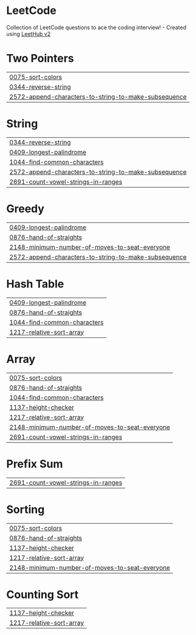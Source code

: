 # LeetCode
Collection of LeetCode questions to ace the coding interview! - Created using [LeetHub v2](https://github.com/arunbhardwaj/LeetHub-2.0)


# Two Pointers
|  |
| ------- |
| [0075-sort-colors](https://github.com/sagarkakkar03/LeetCode/tree/master/0075-sort-colors) |
| [0344-reverse-string](https://github.com/sagarkakkar03/LeetCode/tree/master/0344-reverse-string) |
| [2572-append-characters-to-string-to-make-subsequence](https://github.com/sagarkakkar03/LeetCode/tree/master/2572-append-characters-to-string-to-make-subsequence) |
# String
|  |
| ------- |
| [0344-reverse-string](https://github.com/sagarkakkar03/LeetCode/tree/master/0344-reverse-string) |
| [0409-longest-palindrome](https://github.com/sagarkakkar03/LeetCode/tree/master/0409-longest-palindrome) |
| [1044-find-common-characters](https://github.com/sagarkakkar03/LeetCode/tree/master/1044-find-common-characters) |
| [2572-append-characters-to-string-to-make-subsequence](https://github.com/sagarkakkar03/LeetCode/tree/master/2572-append-characters-to-string-to-make-subsequence) |
| [2691-count-vowel-strings-in-ranges](https://github.com/sagarkakkar03/LeetCode/tree/master/2691-count-vowel-strings-in-ranges) |
# Greedy
|  |
| ------- |
| [0409-longest-palindrome](https://github.com/sagarkakkar03/LeetCode/tree/master/0409-longest-palindrome) |
| [0876-hand-of-straights](https://github.com/sagarkakkar03/LeetCode/tree/master/0876-hand-of-straights) |
| [2148-minimum-number-of-moves-to-seat-everyone](https://github.com/sagarkakkar03/LeetCode/tree/master/2148-minimum-number-of-moves-to-seat-everyone) |
| [2572-append-characters-to-string-to-make-subsequence](https://github.com/sagarkakkar03/LeetCode/tree/master/2572-append-characters-to-string-to-make-subsequence) |
# Hash Table
|  |
| ------- |
| [0409-longest-palindrome](https://github.com/sagarkakkar03/LeetCode/tree/master/0409-longest-palindrome) |
| [0876-hand-of-straights](https://github.com/sagarkakkar03/LeetCode/tree/master/0876-hand-of-straights) |
| [1044-find-common-characters](https://github.com/sagarkakkar03/LeetCode/tree/master/1044-find-common-characters) |
| [1217-relative-sort-array](https://github.com/sagarkakkar03/LeetCode/tree/master/1217-relative-sort-array) |
# Array
|  |
| ------- |
| [0075-sort-colors](https://github.com/sagarkakkar03/LeetCode/tree/master/0075-sort-colors) |
| [0876-hand-of-straights](https://github.com/sagarkakkar03/LeetCode/tree/master/0876-hand-of-straights) |
| [1044-find-common-characters](https://github.com/sagarkakkar03/LeetCode/tree/master/1044-find-common-characters) |
| [1137-height-checker](https://github.com/sagarkakkar03/LeetCode/tree/master/1137-height-checker) |
| [1217-relative-sort-array](https://github.com/sagarkakkar03/LeetCode/tree/master/1217-relative-sort-array) |
| [2148-minimum-number-of-moves-to-seat-everyone](https://github.com/sagarkakkar03/LeetCode/tree/master/2148-minimum-number-of-moves-to-seat-everyone) |
| [2691-count-vowel-strings-in-ranges](https://github.com/sagarkakkar03/LeetCode/tree/master/2691-count-vowel-strings-in-ranges) |
# Prefix Sum
|  |
| ------- |
| [2691-count-vowel-strings-in-ranges](https://github.com/sagarkakkar03/LeetCode/tree/master/2691-count-vowel-strings-in-ranges) |
# Sorting
|  |
| ------- |
| [0075-sort-colors](https://github.com/sagarkakkar03/LeetCode/tree/master/0075-sort-colors) |
| [0876-hand-of-straights](https://github.com/sagarkakkar03/LeetCode/tree/master/0876-hand-of-straights) |
| [1137-height-checker](https://github.com/sagarkakkar03/LeetCode/tree/master/1137-height-checker) |
| [1217-relative-sort-array](https://github.com/sagarkakkar03/LeetCode/tree/master/1217-relative-sort-array) |
| [2148-minimum-number-of-moves-to-seat-everyone](https://github.com/sagarkakkar03/LeetCode/tree/master/2148-minimum-number-of-moves-to-seat-everyone) |
# Counting Sort
|  |
| ------- |
| [1137-height-checker](https://github.com/sagarkakkar03/LeetCode/tree/master/1137-height-checker) |
| [1217-relative-sort-array](https://github.com/sagarkakkar03/LeetCode/tree/master/1217-relative-sort-array) |